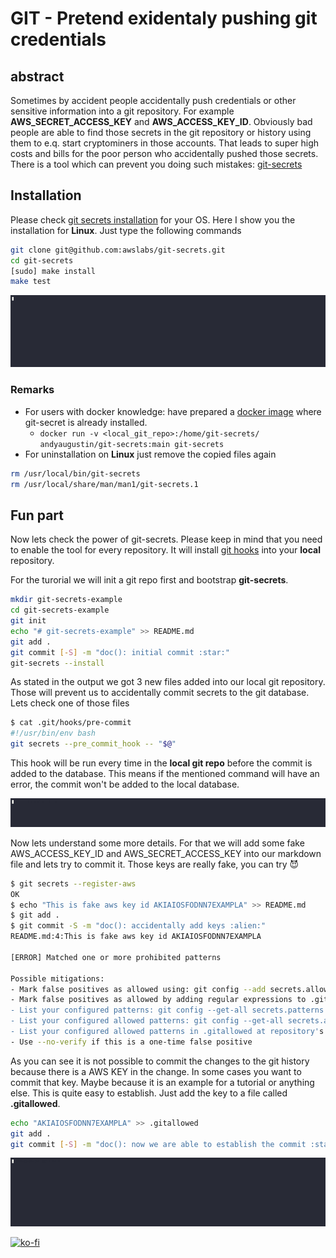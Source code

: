 # GIT - Pretend exidentaly pushing git credentials

## abstract

Sometimes by accident people accidentally push credentials or other sensitive information into a git repository. For example **AWS_SECRET_ACCESS_KEY** and **AWS_ACCESS_KEY_ID**.
Obviously bad people are able to find those secrets in the git repository or history using them to e.q. start cryptominers in those accounts. That leads to super high costs and bills for the poor person who accidentally pushed those secrets.
There is a tool which can prevent you doing such mistakes: [git-secrets][git-secrets]

## Installation

Please check [git secrets installation][git-secrets-install] for your OS. Here I show you the installation for **Linux**.
Just type the following commands

```bash
git clone git@github.com:awslabs/git-secrets.git
cd git-secrets
[sudo] make install
make test
```

![install](../assets/git/git_secrets/install.gif)

### Remarks

- For users with docker knowledge: have prepared a [docker image][git-secrets-docker] where git-secret is already installed.
  - `docker run -v <local_git_repo>:/home/git-secrets/ andyaugustin/git-secrets:main git-secrets`
- For uninstallation on **Linux** just remove the copied files again

```bash
rm /usr/local/bin/git-secrets
rm /usr/local/share/man/man1/git-secrets.1
```

## Fun part

Now lets check the power of git-secrets.
Please keep in mind that you need to enable the tool for every repository. It will install [git hooks][git-hooks] into your **local** repository.

For the turorial we will init a git repo first and bootstrap **git-secrets**.

```bash
mkdir git-secrets-example
cd git-secrets-example
git init
echo "# git-secrets-example" >> README.md
git add .
git commit [-S] -m "doc(): initial commit :star:"
git-secrets --install
```

As stated in the output we got 3 new files added into our local git repository. Those will prevent us to accidentally commit secrets to the git database. Lets check one of those files

```bash
$ cat .git/hooks/pre-commit
#!/usr/bin/env bash
git secrets --pre_commit_hook -- "$@"
```

This hook will be run every time in the **local git repo** before the commit is added to the database. This means if the mentioned command will have an error, the commit won't be added to the local database.

![init](../assets/git/git_secrets/init.gif)

Now lets understand some more details. For that we will add some fake AWS_ACCESS_KEY_ID and AWS_SECRET_ACCESS_KEY into our markdown file and lets try to commit it.
Those keys are really fake, you can try :smiling_imp:

```bash
$ git secrets --register-aws
OK
$ echo "This is fake aws key id AKIAIOSFODNN7EXAMPLA" >> README.md
$ git add .
$ git commit -S -m "doc(): accidentally add keys :alien:"
README.md:4:This is fake aws key id AKIAIOSFODNN7EXAMPLA

[ERROR] Matched one or more prohibited patterns

Possible mitigations:
- Mark false positives as allowed using: git config --add secrets.allowed ...
- Mark false positives as allowed by adding regular expressions to .gitallowed at repository's root directory
- List your configured patterns: git config --get-all secrets.patterns
- List your configured allowed patterns: git config --get-all secrets.allowed
- List your configured allowed patterns in .gitallowed at repository's root directory
- Use --no-verify if this is a one-time false positive
```

As you can see it is not possible to commit the changes to the git history because there is a AWS KEY in the change.
In some cases you want to commit that key. Maybe because it is an example for a tutorial or anything else.
This is quite easy to establish. Just add the key to a file called **.gitallowed**.

```bash
echo "AKIAIOSFODNN7EXAMPLA" >> .gitallowed
git add .
git commit [-S] -m "doc(): now we are able to establish the commit :star:"
```

![example-usage](../assets/git/git_secrets/example_usage.gif)

[![ko-fi](https://ko-fi.com/img/githubbutton_sm.svg)](https://ko-fi.com/A0A4EKB66)

[git-secrets]: https://github.com/awslabs/git-secrets
[git-secrets-install]: https://github.com/awslabs/git-secrets#installing-git-secrets
[git-secrets-docker]: https://hub.docker.com/repository/docker/andyaugustin/git-secrets
[git-hooks]: https://git-scm.com/book/en/v2/Customizing-Git-Git-Hooks
